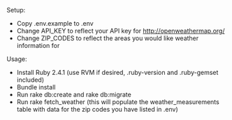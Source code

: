 Setup:

* Copy .env.example to .env
* Change API_KEY to reflect your API key for http://openweathermap.org/
* Change ZIP_CODES to reflect the areas you would like weather information for

Usage:

* Install Ruby 2.4.1 (use RVM if desired, .ruby-version and .ruby-gemset included)
* Bundle install
* Run rake db:create and rake db:migrate
* Run rake fetch_weather (this will populate the weather_measurements table with data for the zip codes you have listed in .env)
